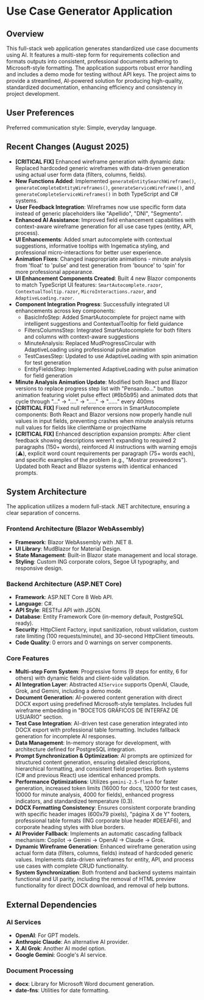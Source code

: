 # Use Case Generator Application

## Overview
This full-stack web application generates standardized use case documents using AI. It features a multi-step form for requirements collection and formats outputs into consistent, professional documents adhering to Microsoft-style formatting. The application supports robust error handling and includes a demo mode for testing without API keys. The project aims to provide a streamlined, AI-powered solution for producing high-quality, standardized documentation, enhancing efficiency and consistency in project development.

## User Preferences
Preferred communication style: Simple, everyday language.

## Recent Changes (August 2025)
- **[CRITICAL FIX]** Enhanced wireframe generation with dynamic data: Replaced hardcoded generic wireframes with data-driven generation using actual user form data (filters, columns, fields).
- **New Functions Added**: Implemented `generateEntitySearchWireframe()`, `generateCompleteEntityWireframes()`, `generateServiceWireframe()`, and `generateCompleteServiceWireframes()` in both TypeScript and C# systems.
- **User Feedback Integration**: Wireframes now use specific form data instead of generic placeholders like "Apellido", "DNI", "Segmento".
- **Enhanced AI Assistance**: Improved field enhancement capabilities with context-aware wireframe generation for all use case types (entity, API, process).
- **UI Enhancements**: Added smart autocomplete with contextual suggestions, informative tooltips with Ingematica styling, and professional micro-interactions for better user experience.
- **Animation Fixes**: Changed inappropriate animations - minute analysis from 'float' to 'pulse' and test generation from 'bounce' to 'spin' for more professional appearance.
- **UI Enhancement Components Created**: Built 4 new Blazor components to match TypeScript UI features: `SmartAutocomplete.razor`, `ContextualTooltip.razor`, `MicroInteractions.razor`, and `AdaptiveLoading.razor`.
- **Component Integration Progress**: Successfully integrated UI enhancements across key components:
  - BasicInfoStep: Added SmartAutocomplete for project name with intelligent suggestions and ContextualTooltip for field guidance
  - FiltersColumnsStep: Integrated SmartAutocomplete for both filters and columns with context-aware suggestions
  - MinuteAnalysis: Replaced MudProgressCircular with AdaptiveLoading using professional pulse animation
  - TestCasesStep: Updated to use AdaptiveLoading with spin animation for test generation
  - EntityFieldsStep: Implemented AdaptiveLoading with pulse animation for field generation
- **Minute Analysis Animation Update**: Modified both React and Blazor versions to replace progress step list with "Pensando..." button animation featuring violet pulse effect (#6b5b95) and animated dots that cycle through "..." → "...." → "....." → "......" every 400ms
- **[CRITICAL FIX]** Fixed null reference errors in SmartAutocomplete components: Both React and Blazor versions now properly handle null values in input fields, preventing crashes when minute analysis returns null values for fields like clientName or projectName
- **[CRITICAL FIX]** Enhanced description expansion prompts: After client feedback showing descriptions weren't expanding to required 2 paragraphs (150+ words), reinforced AI instructions with warning emojis (⚠️), explicit word count requirements per paragraph (75+ words each), and specific examples of the problem (e.g., "Mostrar proveedores"). Updated both React and Blazor systems with identical enhanced prompts.

## System Architecture
The application utilizes a modern full-stack .NET architecture, ensuring a clear separation of concerns.

### Frontend Architecture (Blazor WebAssembly)
- **Framework**: Blazor WebAssembly with .NET 8.
- **UI Library**: MudBlazor for Material Design.
- **State Management**: Built-in Blazor state management and local storage.
- **Styling**: Custom ING corporate colors, Segoe UI typography, and responsive design.

### Backend Architecture (ASP.NET Core)
- **Framework**: ASP.NET Core 8 Web API.
- **Language**: C#.
- **API Style**: RESTful API with JSON.
- **Database**: Entity Framework Core (in-memory default, PostgreSQL ready).
- **Security**: HttpClient Factory, input sanitization, robust validation, custom rate limiting (100 requests/minute), and 30-second HttpClient timeouts.
- **Code Quality**: 0 errors and 0 warnings on server components.

### Core Features
- **Multi-step Form System**: Progressive forms (9 steps for entity, 6 for others) with dynamic fields and client-side validation.
- **AI Integration Layer**: Abstracted `AIService` supports OpenAI, Claude, Grok, and Gemini, including a demo mode.
- **Document Generation**: AI-powered content generation with direct DOCX export using predefined Microsoft-style templates. Includes full wireframe embedding in "BOCETOS GRÁFICOS DE INTERFAZ DE USUARIO" section.
- **Test Case Integration**: AI-driven test case generation integrated into DOCX export with professional table formatting. Includes fallback generation for incomplete AI responses.
- **Data Management**: In-memory storage for development, with architecture defined for PostgreSQL integration.
- **Prompt Synchronization & Optimization**: AI prompts are optimized for structured content generation, ensuring detailed descriptions, hierarchical formatting, and consistent field properties. Both systems (C# and previous React) use identical enhanced prompts.
- **Performance Optimizations**: Utilizes `gemini-2.5-flash` for faster generation, increased token limits (16000 for docs, 12000 for test cases, 10000 for minute analysis, 4000 for fields), enhanced progress indicators, and standardized temperature (0.3).
- **DOCX Formatting Consistency**: Ensures consistent corporate branding with specific header images (600x79 pixels), "página X de Y" footers, professional table formats (ING corporate blue header #DEEAF6), and corporate heading styles with blue borders.
- **AI Provider Fallback**: Implements an automatic cascading fallback mechanism: Copilot → Gemini → OpenAI → Claude → Grok.
- **Dynamic Wireframe Generation**: Enhanced wireframe generation using actual form data (filters, columns, fields) instead of hardcoded generic values. Implements data-driven wireframes for entity, API, and process use cases with complete CRUD functionality.
- **System Synchronization**: Both frontend and backend systems maintain functional and UI parity, including the removal of HTML preview functionality for direct DOCX download, and removal of help buttons.

## External Dependencies

### AI Services
- **OpenAI**: For GPT models.
- **Anthropic Claude**: An alternative AI provider.
- **X.AI Grok**: Another AI model option.
- **Google Gemini**: Google's AI service.

### Document Processing
- **docx**: Library for Microsoft Word document generation.
- **date-fns**: Utilities for date formatting.